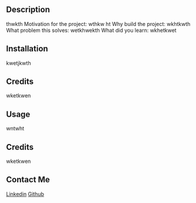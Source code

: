 ## Description
thwkth
Motivation for the project: wthkw ht
Why build the project: wkhtkwth
What problem this solves: wetkhwekth
What did you learn: wkhetkwet
## Installation 
kwetjkwth
## Credits
wketkwen
## Usage
wntwht
## Credits
wketkwen
## Contact Me
[Linkedin](wkthht)
[Github](wjtekwth)
